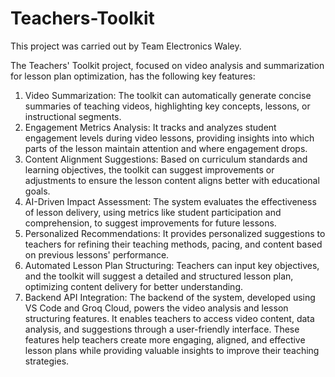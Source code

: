 # Teachers-Toolkit
This project was carried out by Team Electronics Waley.

The Teachers' Toolkit project, focused on video analysis and summarization for lesson plan optimization, has the following key features:
1.	Video Summarization: The toolkit can automatically generate concise summaries of teaching videos, highlighting key concepts, lessons, or instructional segments.
2.	Engagement Metrics Analysis: It tracks and analyzes student engagement levels during video lessons, providing insights into which parts of the lesson maintain attention and where engagement drops.
3.	Content Alignment Suggestions: Based on curriculum standards and learning objectives, the toolkit can suggest improvements or adjustments to ensure the lesson content aligns better with educational goals.
4.	AI-Driven Impact Assessment: The system evaluates the effectiveness of lesson delivery, using metrics like student participation and comprehension, to suggest improvements for future lessons.
5.	Personalized Recommendations: It provides personalized suggestions to teachers for refining their teaching methods, pacing, and content based on previous lessons' performance.
6.	Automated Lesson Plan Structuring: Teachers can input key objectives, and the toolkit will suggest a detailed and structured lesson plan, optimizing content delivery for better understanding.
7.	Backend API Integration: The backend of the system, developed using VS Code and Groq Cloud, powers the video analysis and lesson structuring features. It enables teachers to access video content, data analysis, and suggestions through a user-friendly interface.
These features help teachers create more engaging, aligned, and effective lesson plans while providing valuable insights to improve their teaching strategies.
